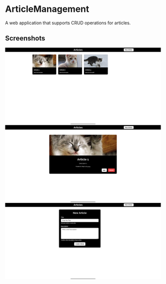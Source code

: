 # ArticleManagement

A web application that supports CRUD operations for articles.

## Screenshots

![Screenshot 1](https://github.com/xanthopsia/ArticleManagement/blob/main/main.png)
![Screenshot 2](https://github.com/xanthopsia/ArticleManagement/blob/main/singleview.png)
![Screenshot 3](https://github.com/xanthopsia/ArticleManagement/blob/main/newarticle.png)

